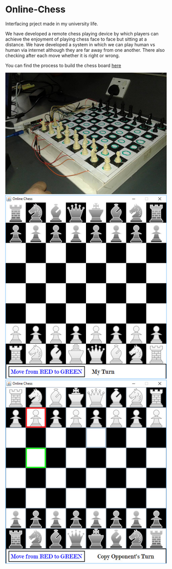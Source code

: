 # Online-Chess
Interfacing prject made in my university life.

We have developed a remote chess playing device by which players can achieve the enjoyment of playing chess face to face but 
sitting at a distance. We have developed a system in which we can play human vs human via internet although they are far away
from one another. There also checking after each move whether it is right or wrong.

You can find the process to build the chess board [here](/files/v1.4.pdf) 

![chessboard.jpg](/files/chessboard.jpg)
![1.jpg](/files/appinterface1.jpg)
![2.jpg](/files/appinterface2.jpg)

